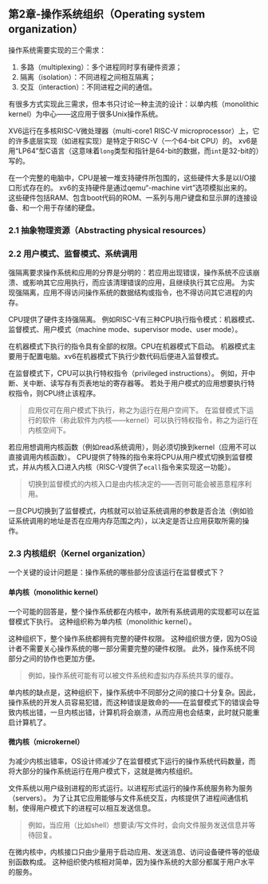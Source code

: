 ## 第2章-操作系统组织（Operating system organization）
操作系统需要实现的三个需求：
1. 多路（multiplexing）：多个进程同时享有硬件资源；
2. 隔离（isolation）：不同进程之间相互隔离；
3. 交互（interaction）：不同进程之间的通信。

有很多方式实现此三需求，但本书只讨论一种主流的设计：以单内核（monolithic kernel）为中心——这应用于很多Unix操作系统。

XV6运行在多核RISC-V微处理器（multi-core1 RISC-V microprocessor）上，它的许多底层实现（如进程实现）是特定于RISC-V（一个64-bit CPU）的。
xv6是用“LP64”型C语言（这意味着`long`类型和指针是64-bit的数据，而`int`是32-bit的）写的。

在一个完整的电脑中，CPU是被一堆支持硬件所包围的，这些硬件大多是以I/O接口形式存在的。
xv6的支持硬件是通过qemu“-machine virt”选项模拟出来的。
这些硬件包括RAM、包含boot代码的ROM、一系列与用户键盘和显示屏的连接设备、和一个用于存储的硬盘。

### 2.1 抽象物理资源（Abstracting physical resources）

### 2.2 用户模式、监督模式、系统调用
强隔离要求操作系统和应用的分界是分明的：若应用出现错误，操作系统不应该崩溃、或影响其它应用执行，而应该清理错误的应用，且继续执行其它应用。
为实现强隔离，应用不得访问操作系统的数据结构或指令，也不得访问其它进程的内存。

CPU提供了硬件支持强隔离。
例如RISC-V有三种CPU执行指令模式：机器模式、监督模式、用户模式（machine mode、supervisor mode、user mode）。

在机器模式下执行的指令具有全部的权限。CPU在机器模式下启动。
机器模式主要用于配置电脑。xv6在机器模式下执行少数代码后便进入监督模式。

在监督模式下，CPU可以执行特权指令（privileged instructions）。
例如，开中断、关中断、读写存有页表地址的寄存器等。
若处于用户模式的应用想要执行特权指令，则CPU终止该程序。

> 应用仅可在用户模式下执行，称之为运行在用户空间下。
在监督模式下运行的软件（称此软件为内核——kernel）可以执行特权指令，称之为运行在内核空间下。

若应用想调用内核函数（例如read系统调用），则必须切换到kernel（应用不可以直接调用内核函数）。
CPU提供了特殊的指令来将CPU从用户模式切换到监督模式，并从内核入口进入内核（RISC-V提供了`ecall`指令来实现这一功能）。
> 切换到监督模式的内核入口是由内核决定的——否则可能会被恶意程序利用。

一旦CPU切换到了监督模式，内核就可以验证系统调用的参数是否合法（例如验证系统调用的地址是否在应用内存范围之内），以决定是否让应用获取所需的操作。

### 2.3 内核组织（Kernel organization）
一个关键的设计问题是：操作系统的哪些部分应该运行在监督模式下？

#### 单内核（monolithic kernel）
一个可能的回答是，整个操作系统都在内核中，故所有系统调用的实现都可以在监督模式下执行。
这种组织称为单内核（monolithic kernel）。

这种组织下，整个操作系统都拥有完整的硬件权限。
这种组织很方便，因为OS设计者不需要关心操作系统的哪一部分需要完整的硬件权限。
此外，操作系统不同部分之间的协作也更加方便。
> 例如，操作系统可能有可以被文件系统和虚拟内存系统共享的缓存。

单内核的缺点是，这种组织下，操作系统中不同部分之间的接口十分复杂。因此，操作系统的开发人员容易犯错，而这种错误是致命的——在监督模式下的错误会导致内核出错，一旦内核出错，计算机将会崩溃，从而应用也会结束，此时就只能重启计算机了。

#### 微内核（microkernel）
为减少内核出错率，OS设计师减少了在监督模式下运行的操作系统代码数量，而将大部分的操作系统运行在用户模式下，这就是微内核组织。

文件系统以用户级别进程的形式运行。以进程形式运行的操作系统服务称为服务（servers）。
为了让其它应用能够与文件系统交互，内核提供了进程间通信机制，使得用户模式下的进程可以相互发送信息。
> 例如，当应用（比如shell）想要读/写文件时，会向文件服务发送信息并等待回复。

在微内核中，内核接口只由少量用于启动应用、发送消息、访问设备硬件等的低级别函数构成。
这种组织使内核相对简单，因为操作系统的大部分都属于用户水平的服务。

